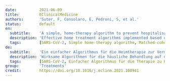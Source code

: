 ```yaml
---
date:          2021-06-09
title:         EClinicalMedicine
authors:       'Suter, F, Consolaro, E, Pedroni, S, et al.'
status:        default
en:
  subtitle:    'A simple, home-therapy algorithm to prevent hospitalisation for COVID-19 patients: A retrospective observational matched-cohort study'
  description: 'Effective home treatment algorithms implemented based on a pathophysiologic and pharmacologic rationale to accelerate recovery and prevent hospitalisation of patients with early coronavirus disease 2019 (COVID-19) would have major implications for patients and health system.'
  tags:        [SARS-CoV-2, Simple home-therapy algorithm, Matched-cohort observational study, Family physicians, Early symptoms at home]
de:
  subtitle:    'Ein einfacher Algorithmus für die Heimtherapie zur Vermeidung von Krankenhausaufenthalten bei COVID-19-Patienten: Eine retrospektive, beobachtende Matched-Cohort-Studie'
  description: 'Wirksame Algorithmen für die häusliche Behandlung auf der Grundlage pathophysiologischer und pharmakologischer Überlegungen zur Beschleunigung der Genesung und zur Vermeidung von Krankenhausaufenthalten bei Patienten mit früher Coronavirus-Erkrankung 2019 (COVID-19) hätten erhebliche Auswirkungen auf die Patienten und das Gesundheitssystem.' 
  tags:        [SARS-CoV-2, Einfacher Algorithmus für die Therapie zu Hause, Beobachtungsstudie mit abgestimmter Kohorte, Hausärzte, Frühe Symptome zu Hause]
group:         'Treatments'
credit:        https://doi.org/10.1016/j.eclinm.2021.100941
---
```

